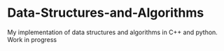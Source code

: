 # Data-Structures-and-Algorithms
My implementation of  data structures and algorithms in C++ and python. Work in progress
